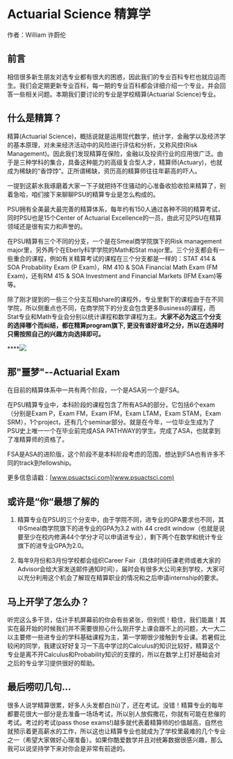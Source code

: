 # Actuarial Science 精算学

作者：William 许蔚伦

## 前言

相信很多新生朋友对选专业都有很大的困惑，因此我们的专业百科专栏也就应运而生。我们会定期更新专业百科，每一期的专业百科都会详细介绍一个专业，并会回答一些相关问题。本期我们要讨论的专业是学校精算\(Actuarial Science\)专业。

## 什么是精算？

精算\(Actuarial Science\)，概括说就是运用现代数学，统计学，金融学以及经济学的基本原理，对未来经济活动中的风险进行评估和分析，又称风控\(Risk Management\)。因此我们发现精算在保险，金融以及投资行业的应用很广泛。由于是三种学科的集合，具备这种能力的高级复合型人才，精算师\(Actuary\)，也就成为稀缺的“香饽饽”。正所谓稀缺，资历高的精算师往往年薪高的吓人。

一提到这薪水我琢磨着大家一下子就把持不住骚动的心准备收拾收拾来精算了，别着急哈，咱们接下来聊聊PSU的精算专业是怎么构成的。

PSU拥有全美最大最完善的精算体系，每年约有150人通过各种不同的精算考试，同时PSU也是15个Center of Actuarial Excellence的一员，由此可见PSU在精算领域还是很有实力和声誉的。

在PSU精算有三个不同的分支，一个是在Smeal商学院旗下的Risk management major里，另外两个在Eberly科学学院的Math和Stat major里。三个分支都会有一些重合的课程，例如有关精算考试的课程在三个分支都是一样的：STAT 414 & SOA Probability Exam \(P Exam\)，RM 410 & SOA Financial Math Exam \(FM Exam\)，还有RM 415 & SOA Investment and Financial Markets \(IFM Exam\)等等。

除了刚才提到的一些三个分支互相share的课程外，专业里剩下的课程由于在不同学院，所以侧重点也不同，在商学院下的分支会包含更多Business的课程，而Stat专业和Math专业会分别以统计课程和数学课程为主。**大家不必为这三个分支的选择哪个而纠结，都在精算program旗下, 更没有谁好谁坏之分，所以在选择时只需按照自己的兴趣方向选择即可。**

\*\*\*\*![](https://mmbiz.qpic.cn/mmbiz_gif/j6m3uZgXnCIlyNdHfVFYZR1zBSickJnaDXwn3EjviczNyJPnzpIzRiaNsml0dFvdibgzOHyADtloG8JgibTjbYXe2UQ/640?wx_fmt=gif&tp=webp&wxfrom=5&wx_lazy=1)

## 那"噩梦"--Actuarial Exam

在目前的精算体系中一共有两个阶段，一个是ASA另一个是FSA。

在PSU精算专业中，本科阶段的课程包含了所有ASA的部分，它包括6个exam（分别是Exam P，Exam FM，Exam IFM，Exam LTAM，Exam STAM，Exam SRM），1个project，还有几个seminar部分。就是在今年，一位毕业生成为了PSU史上唯一一个在毕业前完成ASA PATHWAY的学生。完成了ASA，也就拿到了准精算师的资格了。

FSA是ASA的进阶版，这个阶段不是本科阶段考虑的范围，想达到FSA也有许多不同的track到fellowship。

更多信息请戳：[www.psuactsci.com](www.psuactsci.com)

## 或许是“你“最想了解的

1.  精算专业在PSU的三个分支中，由于学院不同，进专业的GPA要求也不同，其中Smeal商学院旗下的进专业的GPA为3.2 with 44 credit window（也就是说要至少在校内修满44个学分才可以申请进专业），剩下两个在数学和统计专业旗下的进专业GPA为2.0。

2.  每年9月份和3月份学校都会组织Career Fair（具体时间任课老师或者大家的Advisor会给大家发送邮件通知时间），届时会有很多大公司来到学校，大家可以充分利用这个机会了解现在精算职业的情况和之后申请internship的要求。

## 马上开学了怎么办？

听完这么多干货，估计手机屏幕前的你会有些紧张，但别慌！稳住，我们能赢！其实在最开始的时候我们并不需要很担心什么刚开学上课会跟不上的问题，大一大二以主要修一些进专业的学科基础课程为主，第一学期很少接触到专业课。若暑假比较闲的同学，我建议好好复习一下高中学过的Calculus的知识比较好，精算这个专业是离不开Calculus和Probability知识的支撑的，所以在数学上打好基础会对之后的专业学习提供很好的帮助。

## 最后唠叨几句...

很多人说学精算很累，好多人头发都白\(tū\)了，还在考试。没错！精算专业的每年都要花很大一部分是去准备一场场考试，所以别人放假撒花，你就有可能在悲催的考试。考过的考试\(pass those exams!\)越多就代表着精算师的价值越高，自然也就预示着更高薪水的工作，所以这也让精算专业也就成为了学校里最难的几个专业之一（希望大家做好心理准备）。如果你酷爱数学并且对统筹数据很感兴趣，那么我可以说坚持学下来对你会是非常有前途的。

